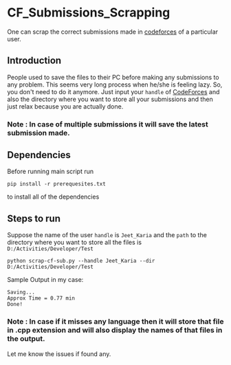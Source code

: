 # CF_Submissions_Scrapping
One can scrap the correct submissions made in [codeforces](https://codeforces.com/) of a particular user.

## Introduction
People used to save the files to their PC before making any submissions to any problem. This seems very long process when he/she is feeling lazy. So, you don't need to do it anymore. Just input your ```handle``` of [CodeForces](https://codeforces.com/) and also the directory where you want to store all your submissions and then just relax because you are actually done.

### Note : In case of multiple submissions it will save the latest submission made.

## Dependencies
Before running main script run
```
pip install -r prerequesites.txt
```
to install all of the dependencies

## Steps to run
Suppose the name of the user ```handle``` is ```Jeet_Karia``` and the ```path``` to the directory where you want to store all the files is ```D:/Activities/Developer/Test```

```
python scrap-cf-sub.py --handle Jeet_Karia --dir D:/Activities/Developer/Test
```

Sample Output in my case:
```
Saving...
Approx Time = 0.77 min
Done!
```

### Note : In case if it misses any language then it will store that file in .cpp extension and will also display the names of that                files in the output.
Let me know the issues if found any.
